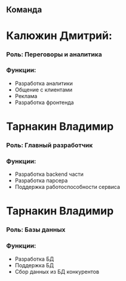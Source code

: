 ## Команда

# Калюжин Дмитрий:
### Роль: Переговоры и аналитика
### Функции:
- Разработка аналитики  
- Общение с клиентами  
- Реклама  
- Разработка фронтенда  

# Тарнакин Владимир
### Роль: Главный разработчик
### Функции:
- Разработка backend части  
- Разработка парсера 
- Поддержка работоспособности сервиса

# Тарнакин Владимир
### Роль: Базы данных
### Функции:
- Разработка БД
- Поддержка БД
- Сбор данных из БД конкурентов
